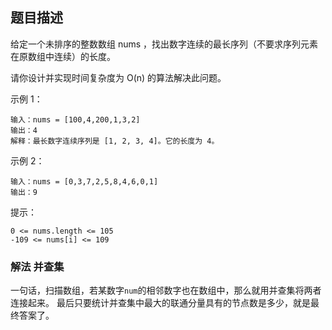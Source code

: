 ## 题目描述
给定一个未排序的整数数组 nums ，找出数字连续的最长序列（不要求序列元素在原数组中连续）的长度。

请你设计并实现时间复杂度为 O(n) 的算法解决此问题。

示例 1：
```
输入：nums = [100,4,200,1,3,2]
输出：4
解释：最长数字连续序列是 [1, 2, 3, 4]。它的长度为 4。
```
示例 2：
```
输入：nums = [0,3,7,2,5,8,4,6,0,1]
输出：9
```

提示：
```
0 <= nums.length <= 105
-109 <= nums[i] <= 109
```

### 解法 并查集
一句话，扫描数组，若某数字`num`的相邻数字也在数组中，那么就用并查集将两者连接起来。
最后只要统计并查集中最大的联通分量具有的节点数是多少，就是最终答案了。